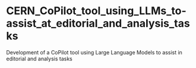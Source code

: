 # CERN_CoPilot_tool_using_LLMs_to-assist_at_editorial_and_analysis_tasks
Development of a CoPilot tool using Large Language Models to assist in editorial and analysis tasks

